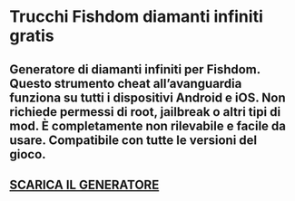# Trucchi Fishdom diamanti infiniti gratis
## Generatore di diamanti infiniti per Fishdom. Questo strumento cheat all’avanguardia funziona su tutti i dispositivi Android e iOS. Non richiede permessi di root, jailbreak o altri tipi di mod. È completamente non rilevabile e facile da usare. Compatibile con tutte le versioni del gioco.

## [SCARICA IL GENERATORE](https://stellardownload.pro/cl/i/qkd2g5)


